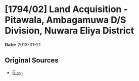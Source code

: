 # [1794/02] Land Acquisition - Pitawala, Ambagamuwa D/S Division, Nuwara Eliya District

**Date:** 2013-01-21

## Original Sources

- [සිංහල](https://documents.gov.lk/view/extra-gazettes/2013/1/1794-02_S.pdf)
